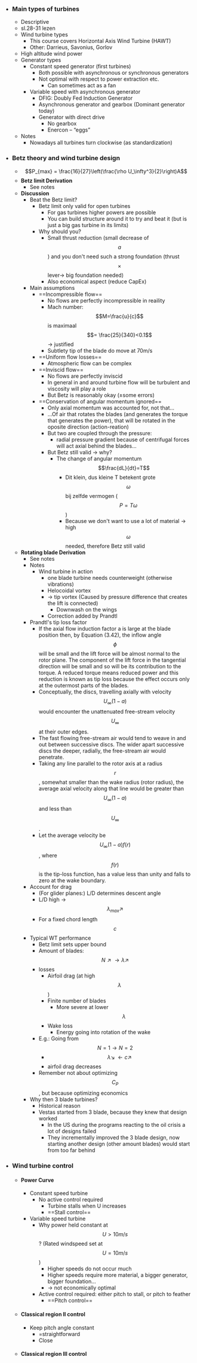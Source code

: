 - ### Main types of turbines
	- Descriptive
	- sl.28-31 lezen
	- Wind turbine types
		- This course covers Horizontal Axis Wind Turbine (HAWT)
		- Other: Darrieus, Savonius, Gorlov
	- High altitude wind power
	- Generator types
		- Constant speed generator (first turbines)
			- Both possible with asynchronous or synchronous generators
			- Not optimal with respect to power extraction etc.
				- Can sometimes act as a fan
		- Variable speed with asynchronous generator
			- DFIG: Doubly Fed Induction Generator
			- Asynchronous generator and gearbox (Dominant generator today)
			- Generator with direct drive
				- No gearbox
				- Enercon – “eggs”
	- Notes
		- Nowadays all turbines turn clockwise (as standardization)
- ### Betz theory and wind turbine design
	- $$P_{max} = \frac{16}{27}\left(\frac{\rho U_\infty^3}{2}\right)A$$
	- **Betz limit Derivation**
		- See notes
	- **Discussion**
		- Beat the Betz limit?
			- Betz limit only valid for open turbines
				- For gas turbines higher powers are possible
				- You can build structure around it to try and beat it (but is just a big gas turbine in its limits)
			- Why should you?
				- Small thrust reduction (small decrease of $$a$$) and you don't need such a strong foundation (thrust$$\times$$lever-> big foundation needed)
				- Also economical aspect (reduce CapEx)
		- Main assumptions
			- ==Incompressible flow==
				- No flows are perfectly incompressible in reaility
				- Mach number: $$M=\frac{u}{c}$$ is maximaal $$= \frac{25}{340}<0.1$$ -> justified
				- Subtlety tip of the blade do move at 70m/s
			- ==Uniform flow losses==
				- Atmospheric flow can be complex
			- ==Inviscid flow==
				- No flows are perfectly inviscid
				- In general in and around turbine flow will be turbulent and viscosity will play a role
				- But Betz is reasonably okay (±some errors)
			- ==Conservation of angular momentum ignored==
				- Only axial momentum was accounted for, not that...
				- ...Of air that rotates the blades (and generates the torque that generates the power), that will be rotated in the oposite direction (action-reation)
				- But two are coupled through the pressure:
					- radial pressure gradient because of centrifugal forces will act axial behind the blades...
				- But Betz still valid -> why?
					- The change of angular momentum $$\frac{dL}{dt}=T$$
						- Dit klein, dus kleine T betekent grote $$\omega$$ bij zelfde vermogen ($$P=T\omega$$)
						- Because we don't want to use a lot of material -> high $$\omega$$ needed, therefore Betz still valid
	- **Rotating blade Derivation**
		- See notes
		- Notes
			- Wind turbine in action
				- one blade turbine needs counterweight (otherwise vibrations)
				- Helocoidal vortex
				- -> tip vortex (Caused by pressure difference that creates the lift is connected)
					- Downwash on the wings
				- Correction added by Prandtl
		- Prandtl's tip loss factor
			- If the axial flow induction factor a is large at the blade position then, by Equation (3.42), the inflow angle $$\phi$$ will be small and the lift force will be almost normal to the rotor plane. The component of the lift force in the tangential direction will be small and so will be its contribution to the torque. A reduced torque means reduced power and this reduction is known as tip loss because the effect occurs only at the outermost parts of the blades.
			- Conceptually, the discs, travelling axially with velocity $$U_\infty(1-a)$$ would encounter the unattenuated free-stream velocity $$U_\infty$$ at their outer edges.
			- The fast flowing free-stream air would tend to weave in and out between successive discs. The wider apart successive discs the deeper, radially, the free-stream air would penetrate.
			- Taking any line parallel to the rotor axis at a radius $$r$$, somewhat smaller than the wake radius (rotor radius), the average axial velocity along that line would be greater than $$U_\infty(1-a)$$ and less than $$U_\infty$$.
			- Let the average velocity be $$U_\infty(1-a)f(r)$$, where $$f(r)$$ is the tip-loss function, has a value less than unity and falls to zero at the wake boundary.
		- Account for drag
			- (For glider planes:) L/D determines descent angle
			- L/D high -> $$\lambda_{max} \nearrow $$
			- For a fixed chord length $$c$$
		- Typical WT performance
			- Betz limit sets upper bound
			- Amount of blades: $$N\nearrow \rightarrow \lambda \nearrow$$
			- losses
				- Airfoil drag (at high $$\lambda$$)
				- Finite number of blades
					- More severe at lower $$\lambda$$
				- Wake loss
					- Energy going into rotation of the wake
			- E.g.: Going from $$N=1 \rightarrow N=2$$
				- $$\lambda \searrow\; \leftarrow c\nearrow$$
				- airfoil drag decreases
			- Remember not about optimizing $$C_P$$, but because optimizing economics
		- Why then 3 blade turbines?
			- Historical reason
			- Vestas started from 3 blade, because they knew that design worked
				- In the US during the programs reacting to the oil crisis a lot of designs failed
				- They incrementally improved the 3 blade design, now starting another design (other amount blades) would start from too far behind
- ### Wind turbine control
	- #### Power Curve
		- Constant speed turbine
			- No active control required
				- Turbine stalls when U increases
				- ==Stall control==
		- Variable speed turbine
			- Why power held constant at $$U>10m/s$$? (Rated windspeed set at $$U=10m/s$$)
				- Higher speeds do not occur much
				- Higher speeds require more material, a bigger generator, bigger foundation...
				- -> not economically optimal
			- Active control required: either pitch to stall, or pitch to feather
				- ==Pitch control==
	- #### Classical region II control
		- Keep pitch angle constant
			- =straightforward
			- Close
	- #### Classical region III control